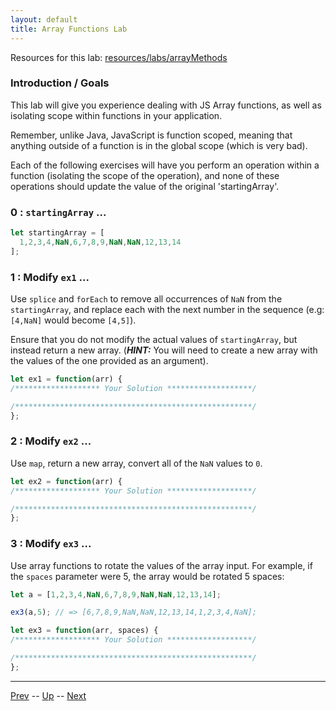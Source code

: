 ```yaml
---
layout: default
title: Array Functions Lab
---
```


Resources for this lab: [resources/labs/arrayMethods](resources/labs/arrayMethods)

### Introduction / Goals
This lab will give you experience dealing with JS Array functions,
as well as isolating scope within functions in your application.  

Remember, unlike Java, JavaScript is function scoped, meaning that
anything outside of a function is in the global scope (which is very bad).  

Each of the following exercises will have you perform an operation
within a function (isolating the scope of the operation), and none
of these operations should update the value of the original 'startingArray'.  

### 0 : `startingArray` ...

```js
let startingArray = [
  1,2,3,4,NaN,6,7,8,9,NaN,NaN,12,13,14
];
```

### 1 : Modify `ex1` ...  

Use `splice` and `forEach` to remove all occurrences of `NaN` from the `startingArray`, and replace each with the next number in the sequence (e.g: `[4,NaN]` would become
`[4,5]`).  

Ensure that you do not modify the actual values of `startingArray`, but instead return a new array. (***HINT:*** You will need to create a new array with the values of the one provided as an argument).

```js
let ex1 = function(arr) {
/******************* Your Solution *******************/

/*****************************************************/
};
```

### 2 : Modify `ex2` ...  

Use `map`, return a new array, convert all of the `NaN` values to `0`.

```js
let ex2 = function(arr) {
/******************* Your Solution *******************/

/*****************************************************/
};
```

### 3 : Modify `ex3` ...  

Use array functions to rotate the values of the array input. For example, if the
`spaces` parameter were 5, the array would be rotated 5 spaces:  

```js
let a = [1,2,3,4,NaN,6,7,8,9,NaN,NaN,12,13,14];

ex3(a,5); // => [6,7,8,9,NaN,NaN,12,13,14,1,2,3,4,NaN];
```

```js
let ex3 = function(arr, spaces) {
/******************* Your Solution *******************/

/*****************************************************/
};
```

<hr>

[Prev](forEachMap.md) -- [Up](README.md) -- [Next](shiftUnshift.md)

